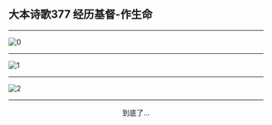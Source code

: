 
## 大本诗歌377 经历基督-作生命
        
<div id="aplayer0"></div>

---

<img alt="0" data-original="https://cdn.jsdelivr.net/gh/k34869/shi/data/d0377/0">

---

<img alt="1" data-original="https://cdn.jsdelivr.net/gh/k34869/shi/data/d0377/1">

---

<img alt="2" data-original="https://cdn.jsdelivr.net/gh/k34869/shi/data/d0377/2">

---

<p style="text-align: center">到底了...</p>

<script src="/js/dist-view.js"></script>

<script>
MAIN.id = 'd0377';
        
const ap0 = new APlayer({
    container: document.getElementById('aplayer0'),
    volume: 1,
    loop: 'none',
    preload: 'none',
    audio: [{
        name: '大本诗歌377.mp3',
        artist: '大本诗歌',
        url: 'https://res.wx.qq.com/voice/getvoice?mediaid=MzI0NTk3MDM5M18yMjQ3NDkyMTEz',
        cover: '/favicon'
    }]
});
</script>

